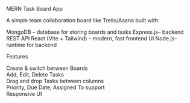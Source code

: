  MERN Task Board App 

A simple team collaboration board like Trello/Asana built with:

MongoDB – database for storing boards and tasks
Express.js– backend REST API
React (Vite + Tailwind) – modern, fast frontend UI
Node.js– runtime for backend

 Features

Create & switch between Boards  
Add, Edit, Delete Tasks  
Drag and drop Tasks between columns  
Priority, Due Date, Assigned To support  
Responsive UI  



